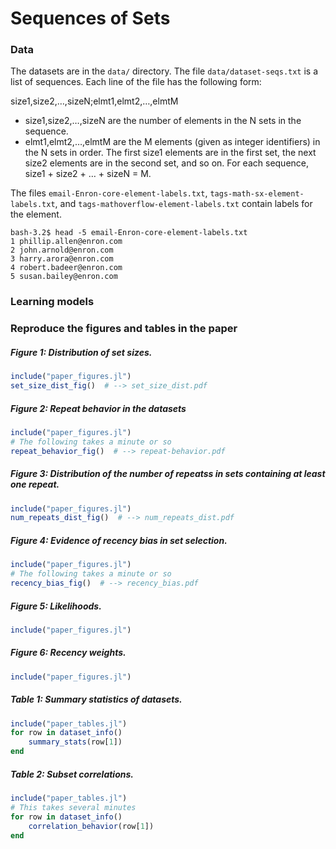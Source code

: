 # Sequences of Sets





### Data

The datasets are in the `data/` directory. The file `data/dataset-seqs.txt` is a list of sequences. Each line of the file has the following form:

size1,size2,…,sizeN;elmt1,elmt2,…,elmtM

- size1,size2,…,sizeN are the number of elements in the N sets in the sequence.
- elmt1,elmt2,…,elmtM are the M elements (given as integer identifiers) in the N sets in order. The first size1 elements are in the first set, the next size2 elements are in the second set, and so on.
  For each sequence, size1 + size2 + … + sizeN = M.

The files `email-Enron-core-element-labels.txt`, `tags-math-sx-element-labels.txt`, and `tags-mathoverflow-element-labels.txt` contain labels for the element.

```
bash-3.2$ head -5 email-Enron-core-element-labels.txt 
1 phillip.allen@enron.com
2 john.arnold@enron.com
3 harry.arora@enron.com
4 robert.badeer@enron.com
5 susan.bailey@enron.com
```



### Learning models





### Reproduce the figures and tables in the paper

##### Figure 1: Distribution of set sizes.

```julia
include("paper_figures.jl")
set_size_dist_fig()  # --> set_size_dist.pdf
```

##### Figure 2: Repeat behavior in the datasets

```julia
include("paper_figures.jl")
# The following takes a minute or so
repeat_behavior_fig()  # --> repeat-behavior.pdf
```

##### Figure 3: Distribution of the number of repeatss in sets containing at least one repeat.

```julia
include("paper_figures.jl")
num_repeats_dist_fig()  # --> num_repeats_dist.pdf 
```

##### Figure 4: Evidence of recency bias in set selection.

```julia
include("paper_figures.jl")
# The following takes a minute or so
recency_bias_fig()  # --> recency_bias.pdf
```

##### Figure 5: Likelihoods.

```julia
include("paper_figures.jl")
```

##### Figure 6: Recency weights.

```julia
include("paper_figures.jl")
```

##### Table 1: Summary statistics of datasets. 

```julia
include("paper_tables.jl")
for row in dataset_info()
    summary_stats(row[1])
end
```

##### Table 2: Subset correlations.

```julia
include("paper_tables.jl")
# This takes several minutes
for row in dataset_info()
    correlation_behavior(row[1])
end 
```